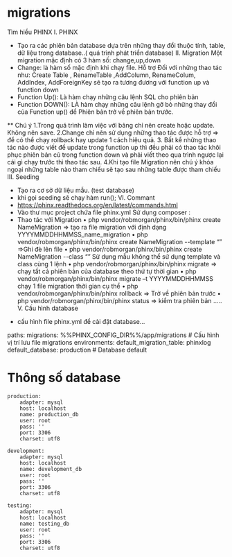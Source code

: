 # migrations
Tìm hiểu PHINX
I.	PHINX
-	Tạo ra các phiên bản  database dựa trên những thay đổi  thuộc tính, table, dữ liệu trong database..( quá trình phát triển database)
II.	Migration
Một migration mặc định có 3  hàm số: change,up,down
-	Change: là hàm số mặc định khi chạy file. Hỗ trợ Đối với những thao tác như: Create Table , RenameTable ,AddColumn, RenameColum, AddIndex, AddForeignKey sẽ tạo ra tương đương với function up và function down
-	Function Up(): Là hàm  chạy những  câu lệnh SQL cho phiên bản
-	Function DOWN(): LÀ hàm chạy những câu lệnh gỡ bỏ những thay đổi của Function up() để Phiên bản trở về phiên bản trước.

**	Chú ý
      1.Trong quá trình làm việc với bảng chỉ nên create hoặc update. Không nên save.
      2.Change chỉ nên sử dụng những thao tác được hỗ trợ => để có thể chạy rollback hay update 1 cách hiệu quả.
      3. Bất kể những  thao tác nào được viết để update trong function up thì đều phải  có thao tác khôi phục phiên bản cũ  trong function down và  phải viết theo qua trình ngược lại   cái gì chạy trước thì  thao tác sau.
      4.Khi tạo  file Migration nên chú ý khóa ngoại  những table nào  tham chiếu  sẽ tạo sau những table được tham chiếu	
      III.	Seeding	
-	Tạo ra cơ sở dữ liệu mẫu.   (test database)
-	 khi gọi seeding sẽ chạy hàm run();
VI.	Commant 
-	https://phinx.readthedocs.org/en/latest/commands.html
-	Vào thư mục project  chứa file phinx.yml 
Sử dụng composer :
-	Thao tác  với Migration
•	 php vendor/robmorgan/phinx/bin/phinx create NameMigration  => tạo ra file migration với định dạng YYYYMMDDHHMMSS_name_migration
•	php vendor/robmorgan/phinx/bin/phinx create NameMigration  --template “<file>”   =>Ghi đè lên file
•	php vendor/robmorgan/phinx/bin/phinx create NameMigration  --class “<class>”   Sử dụng mẫu
không thể sử dụng template và class cùng 1 lệnh
•	php vendor/robmorgan/phinx/bin/phinx migrate     => chạy tất cả phiên bản của database theo thứ tự thời gian
•	php vendor/robmorgan/phinx/bin/phinx migrate –t  YYYYMMDDHHMMSS      chạy 1 file migration  thời gian cụ thể
•	php vendor/robmorgan/phinx/bin/phinx rollback   => Trở về phiên bản trước
•	php vendor/robmorgan/phinx/bin/phinx status => kiểm tra phiên bản
.....
V.	Cấu hình database 
* cấu hình file phinx.yml để  cài đặt database…

paths:
    migrations: %%PHINX_CONFIG_DIR%%/app/migrations
	# Cấu hình vị trí lưu file migrations
environments:
    default_migration_table: phinxlog
    default_database: production
       # Database default	
# Thông số database
    production:
        adapter: mysql
        host: localhost
        name: production_db
        user: root
        pass: ''
        port: 3306
        charset: utf8

    development:
        adapter: mysql
        host: localhost
        name: development_db
        user: root
        pass: ''
        port: 3306
        charset: utf8

    testing:
        adapter: mysql
        host: localhost
        name: testing_db
        user: root
        pass: ''
        port: 3306
        charset: utf8
